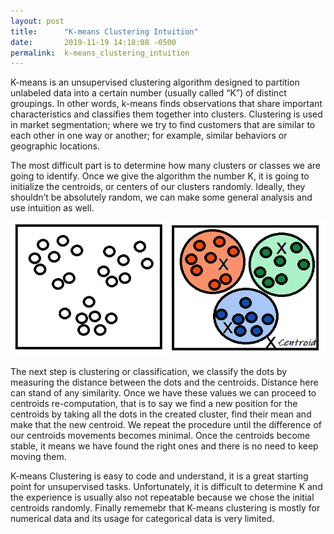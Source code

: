 ```yaml
---
layout: post
title:      "K-means Clustering Intuition"
date:       2019-11-19 14:18:08 -0500
permalink:  k-means_clustering_intuition
---
```



K-means is an unsupervised clustering algorithm designed to partition unlabeled data into a certain number (usually called “K”) of distinct groupings. In other words, k-means finds observations that share important characteristics and classifies them together into clusters. Clustering is used in market segmentation; where we try to find customers that are similar to each other in one way or another; for example, similar behaviors or geographic locations.

The most difficult part is to determine how many clusters or classes we are going to identify. Once we give the algorithm the number K, it is going to initialize the centroids, or centers of our clusters randomly. Ideally, they shouldn’t be absolutely random, we can make some general analysis and use intuition as well. 

![](img/64.png)

The next step is clustering or classification, we classify the dots by measuring the distance between the dots and the centroids. Distance here can stand of any similarity. Once we have these values we can proceed to centroids re-computation, that is to say we find a new position for the centroids by taking all the dots in the created cluster, find their mean and make that the new centroid.  We repeat the procedure until the difference of our centroids movements becomes minimal. Once the centroids become stable, it means we have found the right ones and there is no need to keep moving them. 

K-means Clustering is easy to code and understand, it is a great starting point for unsupervised tasks. Unfortunately, it is difficult to determine K and the experience is usually also not repeatable because we chose the initial centroids randomly. Finally rememebr that K-means clustering is mostly for numerical data and its usage for categorical data is very limited. 


